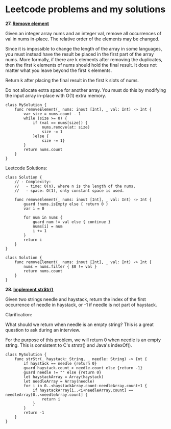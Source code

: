 # Leetcode problems and my solutions

**27. [Remove element](https://leetcode.com/problems/remove-element/)**

Given an integer array nums and an integer val, remove all occurrences of val in nums in-place. The relative order of the elements may be changed.

Since it is impossible to change the length of the array in some languages, you must instead have the result be placed in the first part of the array nums. More formally, if there are k elements after removing the duplicates, then the first k elements of nums should hold the final result. It does not matter what you leave beyond the first k elements.

Return k after placing the final result in the first k slots of nums.

Do not allocate extra space for another array. You must do this by modifying the input array in-place with O(1) extra memory.

```
class MySolution {
    func removeElement(_ nums: inout [Int], _ val: Int) -> Int {
        var size = nums.count - 1
        while (size >= 0) {
            if (val == nums[size]) {
                nums.remove(at: size)
                size -= 1
            }else {
                size -= 1}
        }
        return nums.count
    }
}

```
Leetcode Solutions:

```
class Solution {
    // - Complexity:
    //   - time: O(n), where n is the length of the nums.
    //   - space: O(1), only constant space is used.

    func removeElement(_ nums: inout [Int], _ val: Int) -> Int {
        guard !nums.isEmpty else { return 0 }
        var i = 0
    
        for num in nums {
            guard num != val else { continue }
            nums[i] = num
            i += 1
        }
        return i
    }
}

class Solution {
    func removeElement(_ nums: inout [Int], _ val: Int) -> Int {
        nums = nums.filter { $0 != val }
        return nums.count
    }
}
```

**28. [Implement strStr()](https://leetcode.com/problems/implement-strstr/)**

Given two strings needle and haystack, return the index of the first occurrence of needle in haystack, or -1 if needle is not part of haystack.

Clarification:

What should we return when needle is an empty string? This is a great question to ask during an interview.

For the purpose of this problem, we will return 0 when needle is an empty string. This is consistent to C's strstr() and Java's indexOf().

```
class MySolution {
    func strStr(_ haystack: String, _ needle: String) -> Int {
        if haystack == needle {return 0}
        guard haystack.count > needle.count else {return -1}
        guard needle != "" else {return 0}
        let haystackArray = Array(haystack)
        let needleArray = Array(needle)
        for i in 0..<haystackArray.count-needleArray.count+1 {
            if haystackArray[i..<i+needleArray.count] == needleArray[0..<needleArray.count] {
                return i
            }
        }
        return -1
    }
}
```